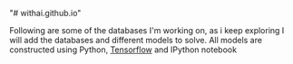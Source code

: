"# withai.github.io"

Following are some of the databases I'm working on, as i keep exploring I will add the databases and different models to solve.
All models are constructed using Python, [Tensorflow](https://www.tensorflow.org) and IPython notebook
